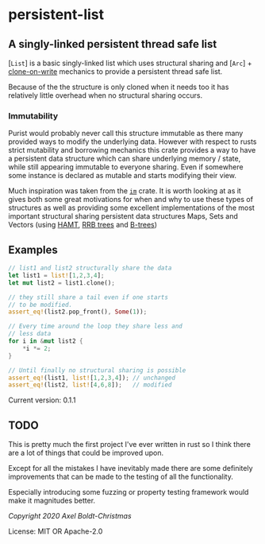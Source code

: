 # persistent-list

## A singly-linked persistent thread safe list

[`List`] is a basic singly-linked list which uses
structural sharing and [`Arc`] + [clone-on-write](`std::sync::Arc::make_mut`)
mechanics to provide a persistent thread safe list.

Because of the the structure is only cloned when it needs
too it has relatively little overhead when no structural sharing
occurs.

### Immutability

Purist would probably never call this structure immutable as there many
provided ways to modify the underlying data. However with respect to rusts
strict mutability and borrowing mechanics this crate provides a way to have
a persistent data structure which can share underlying memory / state, while
still appearing immutable to everyone sharing. Even if somewhere some instance
is declared as mutable and starts modifying their view.

Much inspiration was taken from the [`im`](http://immutable.rs/) crate. It is worth
looking at as it gives both some great motivations for when and why to use these types
of structures as well as providing some excellent implementations of the most important
structural sharing persistent data structures Maps, Sets and Vectors (using [HAMT][hamt],
[RRB trees][rrb-tree] and [B-trees][b-tree])

## Examples

```rust
// list1 and list2 structurally share the data
let list1 = list![1,2,3,4];
let mut list2 = list1.clone();

// they still share a tail even if one starts
// to be modified.
assert_eq!(list2.pop_front(), Some(1));

// Every time around the loop they share less and
// less data
for i in &mut list2 {
    *i *= 2;
}

// Until finally no structural sharing is possible
assert_eq!(list1, list![1,2,3,4]); // unchanged
assert_eq!(list2, list![4,6,8]);   // modified
```

[rrb-tree]: https://infoscience.epfl.ch/record/213452/files/rrbvector.pdf
[hamt]: https://en.wikipedia.org/wiki/Hash_array_mapped_trie
[b-tree]: https://en.wikipedia.org/wiki/B-tree


Current version: 0.1.1

## TODO

This is pretty much the first project I've ever written in rust so I
think there are a lot of things that could be improved upon.

Except for all the mistakes I have inevitably made there are some definitely
improvements that can be made to the testing of all the functionality.

Especially introducing some fuzzing or property testing framework would make it magnitudes 
better.

*Copyright 2020 Axel Boldt-Christmas*

License: MIT OR Apache-2.0
